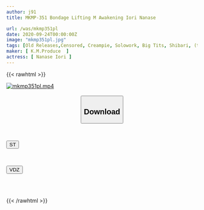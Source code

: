 ```yaml
---
author: j91
title: MKMP-351 Bondage Lifting M Awakening Iori Nanase

url: /was/mkmp351pl
date: 2020-09-24T00:00:00Z
image: "mkmp351pl.jpg"
tags: [Old Releases,Censored, Creampie, Solowork, Big Tits, Shibari, (tag-censored)	]
maker: [ K.M.Produce  ]
actress: [ Nanase Iori ]
---
```



{{< rawhtml >}}

<div class="video" data-videoid="BBbBDXGQgDuyx4o">
    <a href="javascript:;">
        <img src="/was/mkmp351pl/mkmp351pl.jpg" width="WIDTH" height="HEIGHT" alt="mkmp351pl.mp4" loading="lazy">
    </a>
</div>

<script type="text/javascript" src="https://j91.asia/asset/on-demand-st.js"></script>

<br>
  <link rel="stylesheet" href="https://j91.asia/asset/bs5.css">
  
  <center>
  <button class="btn btn-primary" type="button" data-bs-toggle="collapse" data-bs-target=".multi-collapse" aria-expanded="false" aria-controls="multiCollapseExample1 multiCollapseExample2"><h2>Download</h2></button></center>
</p>
<div class="row">
  <div class="col">
    <div class="collapse multi-collapse" id="multiCollapseExample1">
      <div class="card card-body">
	      	      <br>
<div class="buttons">  
<p><a href="https://streamtape.to/v/BBbBDXGQgDuyx4o" target="_blank"><button class="btn-hover color-3"><i class="fa fa-download"></i> ST</button></a></p></div>
    </div>
  </div>
</div>
  <div class="col">
    <div class="collapse multi-collapse" id="multiCollapseExample2">
      <div class="card card-body">
	      <br>
<div class="buttons">
<p><a href="https://vidoza.net/n95j0m26w6td" target="_blank"><button class="btn-hover color-1"><i class="fa fa-download"></i> VDZ</button></a></p></div>
<br><br>
      </div>
    </div>
  </div>
</div>

{{< /rawhtml >}}